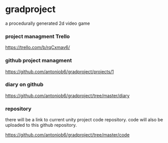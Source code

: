 # gradproject
a procedurally generated 2d video game

### project managment Trello
https://trello.com/b/rqCxmav6/

### github project managment
https://github.com/antoniob6/gradproject/projects/1


### diary on github 
https://github.com/antoniob6/gradproject/tree/master/diary


### repository
there will be a link to current unity project code repository.
code will also be uploaded to this github repository.

https://github.com/antoniob6/gradproject/tree/master/code
